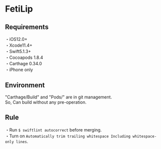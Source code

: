 # FetiLip

## Requirements
・iOS12.0+  
・Xcode11.4+  
・Swift5.1.3+  
・Cocoapods 1.8.4  
・Carthage 0.34.0  
・iPhone only  
  
## Environment
"Carthage/Build" and "Pods/" are in git management.  
So, Can build without any pre-operation.  
  
## Rule
・Run `$ swiftlint autocorrect` before merging.  
・Turn on `Automatically trim trailing whitespace Including whitespace-only lines`.
   
